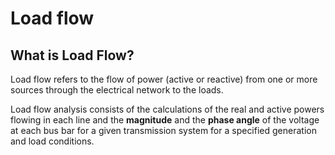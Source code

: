 # Load flow

## What is Load Flow?
Load flow refers to the flow of power (active or reactive) from one or more sources through the electrical network to the loads.

Load flow analysis consists of the calculations of the real and active powers flowing in each line and the **magnitude** and the **phase angle** of the voltage at each bus bar for a given transmission system for a specified generation and load conditions.
